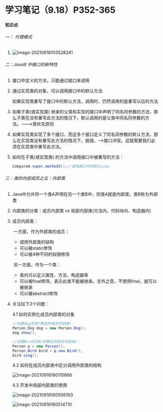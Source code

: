# 学习笔记（9.18）P352-365

#### 知识点

###### 一： 代理模式

1. ![image-20210918103528241](C:\Users\Administrator\AppData\Roaming\Typora\typora-user-images\image-20210918103528241.png)



###### 二：Java8 中接口的新特性

1. 接口中定义的方法，只能通过接口来调用

2. 通过实现类的对象，可以调用接口中的默认方法

   如果实现类重写了接口中的默认方法，调用时，仍然调用的是重写以后的方法

3. 如果子类(或实现类) 继承的父类和实现的接口中声明了同名同参数的方法，那么子类在没有重写此方法的情况下，默认调用的是父类中同名同参数的方法。--->类优先原则

4. 如果实现类实现了多个接口，而这多个接口定义了同名同参数的默认方法，那么在实现类没有重写此方法的情况下，报错。-->接口冲突。这就需要我们必须在实现类中重写此方法。

5. 如何在子类(或实现类) 的方法中调用接口中被重写的方法：

   ```java
   CompareA.super.method3();//调用接口中的默认jioe
   ```

   

   


###### 三：类的内部成员之五：内部类

1.  Java中允许将一个类A声明在另一个类B中，则类A就是内部类，类B称为外部类

2. 内部类的分类：成员内部类  vs  局部内部类(方法内、代码块内、构造器内)

3. 成员内部类：

   ​         一方面，作为外部类的成员：

   * 调用外部类的结构
   * 可以被static修饰
   * 可以被4种不同的权限修饰

   ​         另一方面，作为一个类：

   * 类内可以定义属性、方法、构造器等
   * 可以被final修饰，表示此类不能被继承。言外之意，不使用final，就可以被继承
   * 可以被abstract修饰

4. 关注如下3个问题：

   4.1 如何实例化成员内部类的对象

   ```java
   //创建dog实例(静态的成员内部类)：
   Person.Dog dog = new Person.Dog();
   dog.show();
   
   //创建Bird实例(非静态的成员内部类)：
   Person p = new Person();
   Person.Bird bird = p.new Bird();
   bird.sing();
   ```

   4.2 如何在成员内部类中区分调用外部类的结构

   ![image-20210918160115866](C:\Users\Administrator\AppData\Roaming\Typora\typora-user-images\image-20210918160115866.png)

   

   4.3 开发中局部内部类的使用

   ![image-20210918160506193](C:\Users\Administrator\AppData\Roaming\Typora\typora-user-images\image-20210918160506193.png)

   ![image-20210918160514710](C:\Users\Administrator\AppData\Roaming\Typora\typora-user-images\image-20210918160514710.png)

   